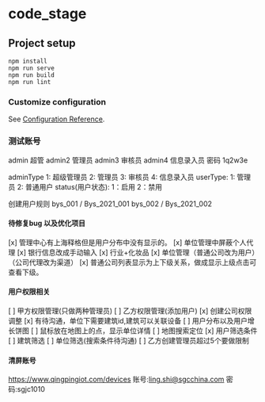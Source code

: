# code_stage

## Project setup
```
npm install
npm run serve
npm run build
npm run lint
```

### Customize configuration
See [Configuration Reference](https://cli.vuejs.org/config/).

### 测试账号
admin 超管  admin2 管理员  admin3 审核员 admin4 信息录入员  密码  1q2w3e


adminType   1: 超级管理员 2: 管理员 3: 审核员 4: 信息录入员
userType:   1: 管理员 2: 普通用户
status(用户状态):     1：启用  2：禁用

创建用户规则
bys_001 / Bys_2021_001
bys_002 / Bys_2021_002

#### 待修复bug 以及优化项目
[x] 管理中心有上海释格但是用户分布中没有显示的。
[x] 单位管理中屏蔽个人代理
[x] 银行信息改成手动输入
[x] 行业+化妆品
[x] 单位管理（普通公司改为用户）（公司代理改为渠道）
[x] 普通公司列表显示为上下级关系，做成显示上级点击可查看下级。


#### 用户权限相关
[ ] 甲方权限管理(只做两种管理员)
[ ] 乙方权限管理(添加用户)
[x] 创建公司权限调整
[x] 有待沟通，单位下需要建筑id,建筑可以关联设备
[ ] 用户分布以及用户增长饼图
[ ] 鼠标放在地图上的点，显示单位详情
[ ] 地图搜索定位
[x] 用户筛选条件
[ ] 建筑筛选
[ ] 单位筛选(搜索条件待沟通)
[ ] 乙方创建管理员超过5个要做限制

#### 清屏账号
https://www.qingpingiot.com/devices
账号:ling.shi@sgcchina.com
密码:sgjc1010